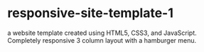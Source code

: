 # responsive-site-template-1
a website template created using HTML5, CSS3, and JavaScript. Completely responsive 3 column layout with a hamburger menu. 
